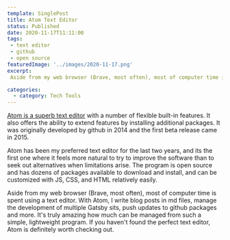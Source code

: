 ```yaml
---
template: SinglePost
title: Atom Text Editor
status: Published
date: 2020-11-17T11:11:00
tags:
 - text editor
 - github
 - open source
featuredImage: '../images/2020-11-17.png'
excerpt:
 Aside from my web browser (Brave, most often), most of computer time is spent using a text editor. With Atom, I write blog posts in md files, manage the development of multiple Gatsby sits, push updates to github packages and more. It's truly amazing how much can be managed from such a simple, lightweight program. If you haven't found the perfect text editor, Atom is definitely worth checking out.  

categories:
  - category: Tech Tools
---
```

[Atom is a superb text editor](https://atom.io/) with a number of flexible built-in features. It also offers the ability to extend features by installing additional packages. It was originally developed by github in 2014 and the first beta release came in 2015.

Atom has been my preferred text editor for the last two years, and its the first one where it feels more natural to try to improve the software than to seek out alternatives when limitations arise. The program is open source and has dozens of packages available to download and install, and can be customized with JS, CSS, and HTML relatively easily.

Aside from my web browser (Brave, most often), most of computer time is spent using a text editor. With Atom, I write blog posts in md files, manage the development of multiple Gatsby sits, push updates to github packages and more. It's truly amazing how much can be managed from such a simple, lightweight program. If you haven't found the perfect text editor, Atom is definitely worth checking out.
